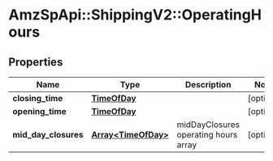 # AmzSpApi::ShippingV2::OperatingHours

## Properties
Name | Type | Description | Notes
------------ | ------------- | ------------- | -------------
**closing_time** | [**TimeOfDay**](TimeOfDay.md) |  | [optional] 
**opening_time** | [**TimeOfDay**](TimeOfDay.md) |  | [optional] 
**mid_day_closures** | [**Array&lt;TimeOfDay&gt;**](TimeOfDay.md) | midDayClosures operating hours array | [optional] 

